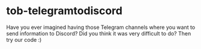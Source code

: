 # tob-telegramtodiscord
Have you ever imagined having those Telegram channels where you want to send information to Discord? Did you think it was very difficult to do? Then try our code :)
